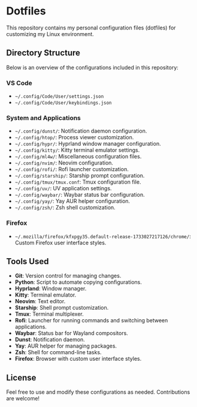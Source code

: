 # Dotfiles

This repository contains my personal configuration files (dotfiles) for customizing my Linux environment.

## Directory Structure

Below is an overview of the configurations included in this repository:

### VS Code
- `~/.config/Code/User/settings.json`
- `~/.config/Code/User/keybindings.json`

### System and Applications
- `~/.config/dunst/`: Notification daemon configuration.
- `~/.config/htop/`: Process viewer customization.
- `~/.config/hypr/`: Hyprland window manager configuration.
- `~/.config/kitty/`: Kitty terminal emulator settings.
- `~/.config/ml4w/`: Miscellaneous configuration files.
- `~/.config/nvim/`: Neovim configuration.
- `~/.config/rofi/`: Rofi launcher customization.
- `~/.config/starship/`: Starship prompt configuration.
- `~/.config/tmux/tmux.conf`: Tmux configuration file.
- `~/.config/uv/`: UV application settings.
- `~/.config/waybar/`: Waybar status bar configuration.
- `~/.config/yay/`: Yay AUR helper configuration.
- `~/.config/zsh/`: Zsh shell customization.

### Firefox
- `~/.mozilla/firefox/kfxpgy35.default-release-1733027217126/chrome/`: Custom Firefox user interface styles.

## Tools Used
- **Git**: Version control for managing changes.
- **Python**: Script to automate copying configurations.
- **Hyprland**: Window manager.
- **Kitty**: Terminal emulator.
- **Neovim**: Text editor.
- **Starship**: Shell prompt customization.
- **Tmux**: Terminal multiplexer.
- **Rofi**: Launcher for running commands and switching between applications.
- **Waybar**: Status bar for Wayland compositors.
- **Dunst**: Notification daemon.
- **Yay**: AUR helper for managing packages.
- **Zsh**: Shell for command-line tasks.
- **Firefox**: Browser with custom user interface styles.

## License
Feel free to use and modify these configurations as needed. Contributions are welcome!

